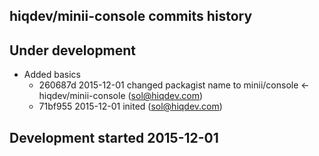 hiqdev/minii-console commits history
------------------------------------

## Under development

- Added basics
    - 260687d 2015-12-01 changed packagist name to minii/console <- hiqdev/minii-console (sol@hiqdev.com)
    - 71bf955 2015-12-01 inited (sol@hiqdev.com)

## Development started 2015-12-01

